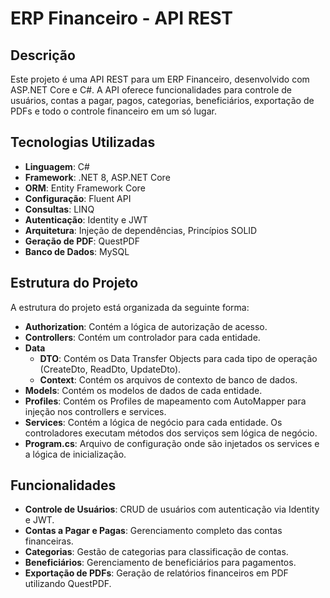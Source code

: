 # ERP Financeiro - API REST

## Descrição

Este projeto é uma API REST para um ERP Financeiro, desenvolvido com ASP.NET Core e C#. A API oferece funcionalidades para controle de usuários, contas a pagar, pagos, categorias, beneficiários, exportação de PDFs e todo o controle financeiro em um só lugar.

## Tecnologias Utilizadas

- **Linguagem**: C#
- **Framework**: .NET 8, ASP.NET Core
- **ORM**: Entity Framework Core
- **Configuração**: Fluent API
- **Consultas**: LINQ
- **Autenticação**: Identity e JWT
- **Arquitetura**: Injeção de dependências, Princípios SOLID
- **Geração de PDF**: QuestPDF
- **Banco de Dados**: MySQL

## Estrutura do Projeto

A estrutura do projeto está organizada da seguinte forma:

- **Authorization**: Contém a lógica de autorização de acesso.
- **Controllers**: Contém um controlador para cada entidade.
- **Data**
  - **DTO**: Contém os Data Transfer Objects para cada tipo de operação (CreateDto, ReadDto, UpdateDto).
  - **Context**: Contém os arquivos de contexto de banco de dados.
- **Models**: Contém os modelos de dados de cada entidade.
- **Profiles**: Contém os Profiles de mapeamento com AutoMapper para injeção nos controllers e services.
- **Services**: Contém a lógica de negócio para cada entidade. Os controladores executam métodos dos serviços sem lógica de negócio.
- **Program.cs**: Arquivo de configuração onde são injetados os services e a lógica de inicialização.

## Funcionalidades

- **Controle de Usuários**: CRUD de usuários com autenticação via Identity e JWT.
- **Contas a Pagar e Pagas**: Gerenciamento completo das contas financeiras.
- **Categorias**: Gestão de categorias para classificação de contas.
- **Beneficiários**: Gerenciamento de beneficiários para pagamentos.
- **Exportação de PDFs**: Geração de relatórios financeiros em PDF utilizando QuestPDF.
